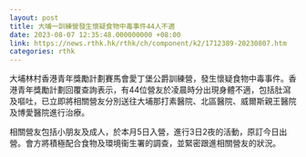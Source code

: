 ```yaml
---
layout: post
title: 大埔一訓練營發生懷疑食物中毒事件44人不適
date: 2023-08-07 12:35:48.000000000 +08:00
link: https://news.rthk.hk/rthk/ch/component/k2/1712389-20230807.htm
categories: rthk
---
```


大埔林村香港青年獎勵計劃賽馬會愛丁堡公爵訓練營，發生懷疑食物中毒事件。香港青年獎勵計劃回覆查詢表示，有44位營友於凌晨時分出現身體不適，包括肚瀉及嘔吐，已立即將相關營友分別送往大埔那打素醫院、北區醫院、威爾斯親王醫院及博愛醫院進行治療。

相關營友包括小朋友及成人，於本月5日入營，進行3日2夜的活動，原訂今日出營。會方將積極配合食物及環境衞生署的調查，並緊密跟進相關營友的狀況。
